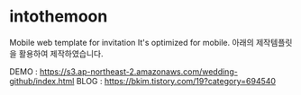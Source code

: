 # intothemoon
Mobile web template for invitation
It's optimized for mobile.
아래의 제작템플릿을 활용하여 제작하였습니다.


DEMO : https://s3.ap-northeast-2.amazonaws.com/wedding-github/index.html
BLOG : https://bkim.tistory.com/19?category=694540
